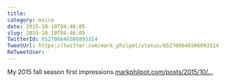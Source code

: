 ```yaml
---
title: 
category: micro
date: 2015-10-10T04:46:05
slug: 2015-10-10T04:46:05
TwitterId: 652706646506893314
TweetUrl: https://twitter.com/mark_philpot/status/652706646506893314
ReTweetUser: 
---
```


My 2015 fall season first impressions [markphilpot.com/posts/2015/10/…](http://markphilpot.com/posts/2015/10/09/anime_2015_fall_first/)